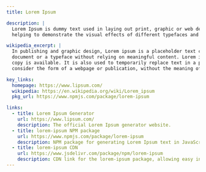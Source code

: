 ```yaml
---
title: Lorem Ipsum

description: |
  Lorem Ipsum is dummy text used in laying out print, graphic or web designs. It's a convenient tool for mock-ups, 
  helping to demonstrate the visual effects of different typefaces and layouts without relying on meaningful content.

wikipedia_excerpt: |
  In publishing and graphic design, Lorem ipsum is a placeholder text commonly used to demonstrate the visual form of a 
  document or a typeface without relying on meaningful content. Lorem ipsum may be used as a placeholder before final 
  copy is available. It is also used to temporarily replace text in a process called greeking, which allows designers to 
  consider the form of a webpage or publication, without the meaning of the text influencing the design.

key_links:
  homepage: https://www.lipsum.com/
  wikipedia: https://en.wikipedia.org/wiki/Lorem_ipsum
  pkg_url: https://www.npmjs.com/package/lorem-ipsum

links:
  - title: Lorem Ipsum Generator
    url: https://www.lipsum.com/
    description: The official Lorem Ipsum generator website.
  - title: lorem-ipsum NPM package
    url: https://www.npmjs.com/package/lorem-ipsum
    description: NPM package for generating Lorem Ipsum text in JavaScript projects.
  - title: lorem-ipsum CDN
    url: https://www.jsdelivr.com/package/npm/lorem-ipsum
    description: CDN link for the lorem-ipsum package, allowing easy integration into web projects.
---
```

